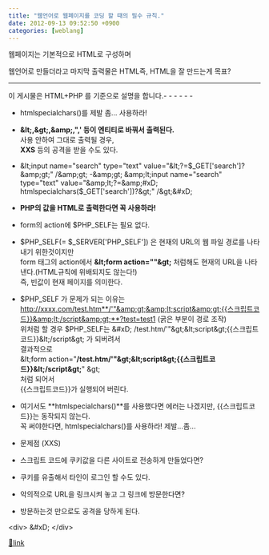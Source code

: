 ```yaml
---
title: "웹언어로 웹페이지를 코딩 할 때의 필수 규칙."
date: 2012-09-13 09:52:50 +0900
categories: [weblang]
---
```


웹페이지는 기본적으로 HTML로 구성하며

웹언어로 만들더라고 마지막 출력물은 HTML즉, HTML을 잘 만드는게 목표?  
- - - - - -

이 게시물은 HTML+PHP 를 기준으로 설명을 합니다.- - - - - -

- htmlspecialchars()를 제발 좀... 사용하라!
- **&amp;lt;,&amp;gt;,&amp;amp;,",' 등이 엔티티로 바꿔서 출력된다.**  
사용 안하여 그대로 출력될 경우,   
**XXS** 등의 공격을 받을 수도 있다.
- &amp;lt;input name="search" type="text" value="&amp;lt;?=$_GET['search']?&amp;gt;" /&amp;gt;  
-&amp;gt;  
&amp;lt;input name="search" type="text" value="&amp;lt;?=&amp;#xD;
htmlspecialchars($_GET['search'])?&amp;gt;" /&amp;gt;&amp;#xD;

- **PHP의 값을 HTML로 출력한다면 꼭 사용하라!**

- form의 action에 $PHP_SELF는 필요 없다.
- $PHP_SELF(= $_SERVER['PHP_SELF']) 은 현재의 URL의 웹 파일 경로를 나타내기 위한것이지만  
form 태그의 action에서 **&amp;lt;form action=""&amp;gt;** 처럼해도 현재의 URL을 나타낸다.(HTML규칙에 위배되지도 않는다!)  
즉, 빈값이 현재 페이지를 의미한다.
- $PHP_SELF 가 문제가 되는 이유는  
http://xxxx.com/test.htm**/'"&amp;gt;&amp;lt;script&amp;gt;{{스크립트코드}}&amp;lt;/script&amp;gt;**?test=test1 (굵은 부분이 경로 조작)  
위처럼 할 경우 $PHP_SELF는 &amp;#xD;
/test.htm/'"&amp;gt;&amp;lt;script&amp;gt;{{스크립트코드}}&amp;lt;/script&amp;gt; 가 되버려서  
결과적으로  
&amp;lt;form action="**/test.htm/'"&amp;gt;&amp;lt;script&amp;gt;{{스크립트코드}}&amp;lt;/script&amp;gt;**" &amp;gt;  
처럼 되어서  
{{스크립트코드}}가 실행되어 버린다.
- 여기서도 **htmlspecialchars()**를 사용했다면 에러는 나겠지만, {{스크립트코드}}는 동작되지 않는다.  
꼭 써야한다면, htmlspecialchars()를 사용하라! 제발...좀...
- 문제점 (XXS)
- 스크립트 코드에 쿠키값을 다른 사이트로 전송하게 만들었다면?
- 쿠키를 유출해서 타인이 로그인 할 수도 있다.

- 악의적으로 URL을 링크시켜 놓고 그 링크에 방문한다면?
- 방문하는것 만으로도 공격을 당하게 된다.




&lt;div&gt;  &amp;#xD;
&lt;/div&gt;  
  



[🔗link](http://www.mins01.com/mh/tech/read/797)